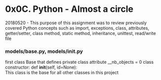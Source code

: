 # 0x0C. Python - Almost a circle

20180520 - This purpose of this assignment was to review previously covered Python concepts such as import, exceptions, class, attributes, getter/setter, class method, static method, inheritance, unittest, read/write file

### models/base.py, models/__init__.py
first class Base that defines private class attribute __nb_objects = 0 
class constructor: def __init__(self, id=None):  
This class is the base for all other classes in this project  

### 


### 


### 


### 


### 


### 


### 


### 
